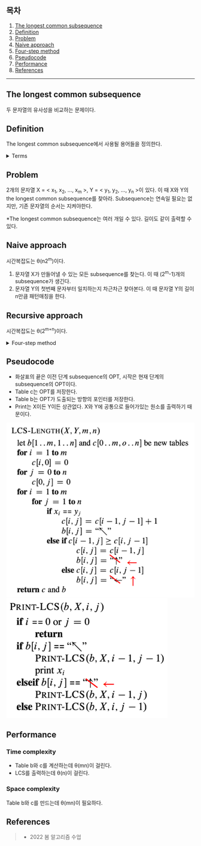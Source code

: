 ## 목차

1. [The longest common subsequence](#the-longest-common-subsequence)
2. [Definition](#definition)
3. [Problem](#problem)
4. [Naive approach](#naive-approach)
5. [Four-step method](#four-step-method)
6. [Pseudocode](#pseudocode)
7. [Performance](#performance)
8. [References](#references)

---

## The longest common subsequence
두 문자열의 유사성을 비교하는 문제이다.

## Definition
The longest common subsequence에서 사용될 용어들을 정의한다.

<details><summary> Terms </summary>

+ Subsequence

문자열 X = < x<sub>1</sub>, x<sub>2</sub>, ..., x<sub>m</sub> >에 대해서, Z = < z<sub>1</sub>, z<sub>2</sub>, ..., z<sub>n</sub>>는 X의 원소 순서가 유지되면서, 다음을 만족할 때 X의 subsequence라고 한다. \
Indices of X에 대한 오름차순 배열 I = < i<sub>1</sub>, i<sub>2</sub>, ... i<sub>k</sub>>라고 하자. I는 j = 1, 2, ..., k에 대하여 X<sub>i<sub>j</sub></sub> = Z<sub>j</sub>를 만족해야한다. 

Ex) X = < A, B, D, F, M, Q >, Z = < B, F, M >이라 하자. Z는 < 2, 4, 5 >라는 I를 가지는 X의 subsequence이다. 

+ Common subsequence

두 개의 문자열 X, Y가 주어진다. 문자열 Z가 X와 Y의 subsequence를 만족한다면 common subsequence라고 정의한다.

*Subsequence는 서로 연속될 필요가 없지만, substring은 연속되어야 한다.
Ex) X = 'abcde'라고 하자.
Z = 'bd'는 X의 subsequence이지만, substring은 아니다.
Z = 'abc'는 X의 subsequence면서 substring이다.

+ Prefix of a subsequence

문자열 X = < x<sub>1</sub>, x<sub>2</sub>, ..., x<sub>m</sub> >에 대해서, i = 0, 1, ..., m일 때 X의 i번째 prefix는 X = < x<sub>1</sub>, x<sub>2</sub>, ..., x<sub>i</sub> >이다.

Ex) X = < A, B, C, D, E, F, H, I, J, L > 일 때
+ X<sub>4</sub> = < A, B, C, D >
+ X<sub>2</sub> = < A, B >
+ X<sub>0</sub> = <>

</details>

## Problem
2개의 문자열 X = < x<sub>1</sub>, x<sub>2</sub>, ..., x<sub>m</sub> >, Y = < y<sub>1</sub>, y<sub>2</sub>, ..., y<sub>n</sub> >이 있다. 이 때 X와 Y의 the longest common subsequence를 찾아라. Subsequence는 연속일 필요는 없지만, 기존 문자열의 순서는 지켜야한다.

*The longest common subsequence는 여러 개일 수 있다. 길이도 같이 출력할 수 있다.
 
## Naive approach
시간복잡도는 θ(n2<sup>m</sup>)이다.

1. 문자열 X가 만들어낼 수 있는 모든 subsequence를 찾는다. 이 때 (2<sup>m</sup>-1)개의 subsequence가 생긴다.
2. 문자열 Y의 첫번째 문자부터 일치하는지 차근차근 찾아본다. 이 때 문자열 Y의 길이 n만큼 패턴매칭을 한다.

## Recursive approach
시간복잡도는 θ(2<sup>m+n</sup>)이다.

<details><summary> Four-step method </summary>

## Four-step method

### Optimal substructure
약자로 OPT라고 한다. \
Z = < z<sub>1</sub>, z<sub>2</sub>, ..., z<sub>k</sub>>가 X, Y의 LCS(Optimal solution)라고 하자.

+ x<sub>m</sub> = y<sub>n</sub>이라면 z<sub>k</sub> = x<sub>m</sub> = y<sub>n</sub>이고, z<sub>k-1</sub>은 X<sub>m-1</sub>와 Y<sub>n-1</sub>의 LCS이다.
+ x<sub>m</sub> != y<sub>n</sub>이고 z<sub>k</sub> != x<sub>m</sub>이면 Z는 X<sub>m-1</sub>와 Y의 LCS이다.
+ x<sub>m</sub> != y<sub>n</sub>이고 z<sub>k</sub> != y<sub>n</sub>이면 Z는 X와 Y<sub>n-1</sub>의 LCS이다.

x<sub>m</sub> != y<sub>n</sub>일 때, LCS(X<sub>m</sub>, Y<sub>n</sub>)는 LCS(X<sub>m-1</sub>, Y)와 LCS(X, Y<sub>n-1</sub>) 중 길이가 큰 것이다.

따라서 두 가지 케이스는 다음과 같은 subproblems를 해결해야한다.
1.  x<sub>m</sub> = y<sub>n</sub>이라면 LCS(X<sub>m-1</sub>, Y<sub>n-1</sub>)를 찾는다.
2. x<sub>m</sub> != y<sub>n</sub>이라면
    + LCS(X<sub>m-1</sub>, Y)를 찾는다.
    + LCS(X, Y<sub>n-1</sub>)를 찾는다.
    + 두 가지 중, 더 긴 LCS를 찾는다.

### Cost & Compute
Cost는 common subsequence의 길이(OPT)이다.  
+ c[i, j]는 LCS(X<sub>i</sub>, Y<sub>j</sub>)의 길이이다.
+ Base case는 c[i, j] = 0인 empty subsequence이다. i = 0 또는 j = 0이다.

![](../../image/dynamic_programming/LCS/recurrence%20for%20LCS.png)

다음과 같은 표를 만들며 OPT를 Compute한다.

![](../../image/dynamic_programming/LCS/compute%20cost.png)


</details>

## Pseudocode
+ 화살표의 끝은 이전 단계 subsequence의 OPT, 시작은 현재 단계의 subsequence의 OPT이다. 
+ Table c는 OPT를 저장한다.
+ Table b는 OPT가 도출되는 방향의 포인터를 저장한다.
+ Print는 X이든 Y이든 상관없다. X와 Y에 공통으로 들어가있는 원소를 출력하기 때문이다.

![](../../image/dynamic_programming/LCS/LCS%20pseudocode.png)
![](../../image/dynamic_programming/LCS/LCS%20print%20pseudocode.png)

## Performance
### Time complexity
+ Table b와 c를 계산하는데 θ(mn)이 걸린다.
+ LCS를 출력하는데 θ(n)이 걸린다.

### Space complexity
Table b와 c를 만드는데 θ(mn)이 필요하다.

## References
> + 2022 봄 알고리즘 수업